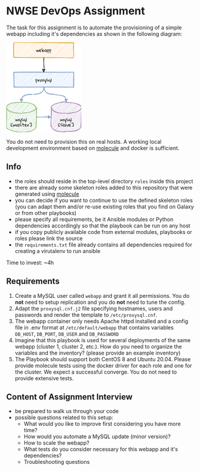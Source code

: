 # NWSE DevOps Assignment

The task for this assignment is to automate the provisioning of a simple webapp including it's dependencies as shown in the following diagram:

![Roles Overview](roles.png)

You do not need to provision this on real hosts. A working local development environment based on [molecule](https://molecule.readthedocs.io/en/latest/) and docker is sufficient.

## Info

- the roles should reside in the top-level directory `roles` inside this project
- there are already some skeleton roles added to this repository that were generated using [molecule](https://molecule.readthedocs.io/en/latest/)
- you can decide if you want to continue to use the defined skeleton roles (you can adapt them and/or re-use existing roles that you find on Galaxy or from other playbooks)
- please specify all requirements, be it Ansible modules or Python dependencies accordingly so that the playbook can be run on any host
- if you copy publicly available code from external modules, playbooks or roles please link the source
- the `requirements.txt` file already contains all dependencies required for creating a virutalenv to run ansible

Time to invest: ~4h

## Requirements

1. Create a MySQL user called `webapp` and grant it all permissions. You do **not** need to setup replication and you do **not** need to tune the config.
1. Adapt the `proxysql.cnf.j2` file specifying hostnames, users and passwords and render the template to `/etc/proxysql.cnf`.
1. The webapp container only needs Apache httpd installed and a config file in .env format at `/etc/default/webapp` that contains variables `DB_HOST`, `DB_PORT`, `DB_USER` and `DB_PASSWORD`
1. Imagine that this playbook is used for several deployments of the same webapp (cluster 1, cluster 2, etc.). How do you need to organize the variables and the inventory? (please provide an example inventory)
1. The Playbook should support both CentOS 8 and Ubuntu 20.04. Please provide molecule tests using the docker driver for each role and one for the cluster. We expect a successful converge. You do not need to provide extensive tests.

## Content of Assignment Interview

- be prepared to walk us through your code
- possible questions related to this setup:
  - What would you like to improve first considering you have more time?
  - How would you automate a MySQL update (minor version)?
  - How to scale the webapp?
  - What tests do you consider necessary for this webapp and it's dependencies?
  - Troubleshooting questions
